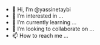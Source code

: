 - 👋 Hi, I’m @yassinetaybi
- 👀 I’m interested in ...
- 🌱 I’m currently learning ...
- 💞️ I’m looking to collaborate on ...
- 📫 How to reach me ...

<!---
yassinetaybi/yassinetaybi is a ✨ special ✨ repository because its `README.md` (this file) appears on your GitHub profile.
You can click the Preview link to take a look at your changes.
--->
